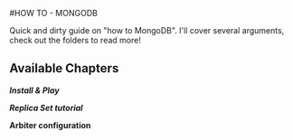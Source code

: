 #HOW TO - MONGODB

Quick and dirty guide on "how to MongoDB". I'll cover several arguments, check out the folders to read more!

## Available Chapters

___Install & Play___

___Replica Set tutorial___

__Arbiter configuration__

